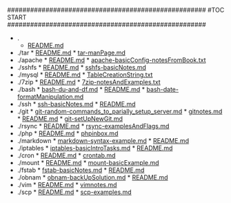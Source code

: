





####################################################
#TOC START
####################################################
* .
    * [README.md](./README.md)
* ./tar
      * [README.md](./tar/README.md)
      * [tar-manPage.md](./tar/tar-manPage.md)
* ./apache
      * [README.md](./apache/README.md)
      * [apache-basicConfig-notesFromBook.txt](./apache/apache-basicConfig-notesFromBook.txt)
* ./sshfs
      * [README.md](./sshfs/README.md)
      * [sshfs-basicNotes.md](./sshfs/sshfs-basicNotes.md)
* ./mysql
      * [README.md](./mysql/README.md)
      * [TableCreationString.txt](./mysql/TableCreationString.txt)
* ./7zip
      * [README.md](./7zip/README.md)
      * [7zip-notesAndExamples.txt](./7zip/7zip-notesAndExamples.txt)
* ./bash
      * [bash-du-and-df.md](./bash/bash-du-and-df.md)
      * [README.md](./bash/README.md)
      * [bash-date-formatManipulation.md](./bash/bash-date-formatManipulation.md)
* ./ssh
      * [ssh-basicNotes.md](./ssh/ssh-basicNotes.md)
      * [README.md](./ssh/README.md)
* ./git
      * [git-random-commands_to_parially_setup_server.md](./git/git-random-commands_to_parially_setup_server.md)
      * [gitnotes.md](./git/gitnotes.md)
      * [README.md](./git/README.md)
      * [git-setUpNewGit.md](./git/git-setUpNewGit.md)
* ./rsync
      * [README.md](./rsync/README.md)
      * [rsync-examplesAndFlags.md](./rsync/rsync-examplesAndFlags.md)
* ./php
      * [README.md](./php/README.md)
      * [phpinbox.md](./php/phpinbox.md)
* ./markdown
      * [markdown-syntax-example.md](./markdown/markdown-syntax-example.md)
      * [README.md](./markdown/README.md)
* ./iptables
      * [iptables-basicIntroTasks.md](./iptables/iptables-basicIntroTasks.md)
      * [README.md](./iptables/README.md)
* ./cron
      * [README.md](./cron/README.md)
      * [crontab.md](./cron/crontab.md)
* ./mount
      * [README.md](./mount/README.md)
      * [mount-basicExample.md](./mount/mount-basicExample.md)
* ./fstab
      * [fstab-basicNotes.md](./fstab/fstab-basicNotes.md)
      * [README.md](./fstab/README.md)
* ./obnam
      * [obnam-backUpSolution.md](./obnam/obnam-backUpSolution.md)
      * [README.md](./obnam/README.md)
* ./vim
      * [README.md](./vim/README.md)
      * [vimnotes.md](./vim/vimnotes.md)
* ./scp
      * [README.md](./scp/README.md)
      * [scp-examples.md](./scp/scp-examples.md)
